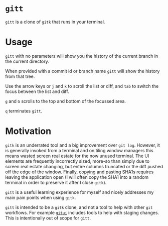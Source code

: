 # `gitt`

`gitt` is a clone of `gitk` that runs in your terminal.

# Usage

`gitt` with no parameters will show you the history of the current branch in the current directory.

When provided with a commit id or branch name `gitt` will show the history from that tree.

Use the arrow keys or `j` and `k` to scroll the list or diff, and `tab` to switch the focus between the list and diff.

`g` and `G` scrolls to the top and bottom of the focussed area.

`q` terminates `gitt`.

# Motivation

`gitk` is an underrated tool and a big improvement over `git log`. However, it is generally invoked from a terminal and on tiling window managers this means wasted screen real estate for the now unused terminal. The UI elements are frequently incorrectly sized, more-so than simply due to screen real estate changing, but entire columns truncated or the diff pushed off the edge of the window. Finally, copying and pasting SHA1s requires leaving the application open (I will often copy the SHA1 into a random terminal in order to preserve it after I close `gitk`).

`gitt` is a useful learning experience for myself and nicely addresses my main pain points when using `gitk`.

`gitt` is intended to be a `gitk` clone, and not a tool to help with other `git` workflows. For example [`gitui`](https://github.com/extrawurst/gitui) includes tools to help with staging changes. This is intentionally out of scope for `gitt`.
